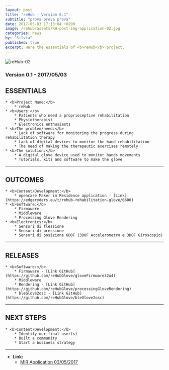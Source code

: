 ```yaml
---
layout: post
title: "reHub - Version 0.1"
subtitle: "prova prova prova"
date: 2017-05-03 17:13:04 +0200
image: /rehub/assets/RH-post-img-application-02.jpg
categories: news
by: "Silvia"
published: true
excerpt: Here the essentials of <b>reHub</b> project.
---
```


<img src="https://opencarecc.github.io/rehub/assets/RH-post-img-application-02.jpg" alt="reHub-02">

### Version 0.1 - 2017/05/03

## ESSENTIALS

	* <b>Project Name:</b>
		* reHub
	* <b>Users:</b>
		* Patients who need a proprioceptive rehabilitation
		* Physiotherapist
		* Electronics enthusiasts
	* <b>The problem/need:</b>
		* Lack of software for monitoring the progress during rehabilitation therapy
		* Lack of digital devices to monitor the hand rehabilitation
		* The need of making the therapeutic exercises remotely
	* <b>The solution:</b>
		* A digital glove device used to monitor hands movements
		* Tutorials, kits and software to make the glove

***

## OUTCOMES

	* <b>Content/Development:</b>
		* opencare Maker in Residence application - [Link](https://edgeryders.eu/t/rehub-rehabilitation-glove/6600)
	* <b>Software:</b>
		* Firmaware
		* Middleware
		* Processing Glove Rendering
	* <b>Electronics:</b>
		* Sensori di flessione
		* Sensori di pressione
		* Sensori di posizione 6DOF (3DOF Accelerometro e 3DOF Giroscopio)

***

## RELEASES

	* <b>Software:</b>
		* Firmaware - [Link GitHub](https://github.com/reHubGlove/gloveFirmware32u4)
		* Middleware
		* Rendering - [Link GitHub](https://github.com/reHubGlove/processingGloveRendering)
		* bleGlove2osc - [Link GitHub](https://github.com/reHubGlove/bleGlove2osc)

***

## NEXT STEPS

	* <b>Content/Development:</b>
		* Identify our final user(s)
		* Built a community
		* Start a business strategy

***

* <b>Link:</b>
  * [MIR Application 03/05/2017](https://edgeryders.eu/t/rehub-rehabilitation-glove/6600)
